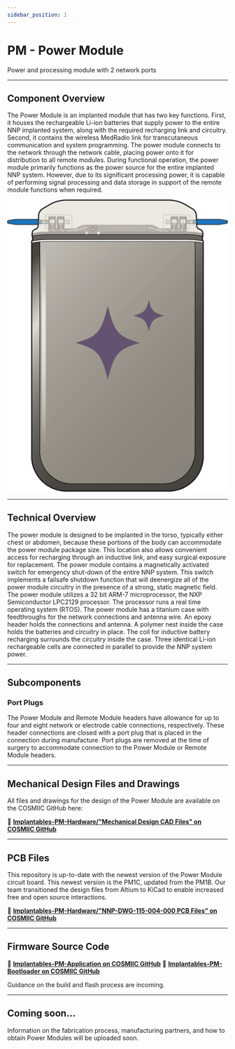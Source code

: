 ```yaml
---
sidebar_position: 1
---
```


# PM - Power Module

Power and processing module with 2 network ports

---

## Component Overview

The Power Module is an implanted module that has two key functions. First, it houses the rechargeable Li-ion batteries that supply power to the entire NNP implanted system, along with the required recharging link and circuitry. Second, it contains the wireless MedRadio link for transcutaneous communication and system programming. The power module connects to the network through the network cable, placing power onto it for distribution to all remote modules. During functional operation, the power module primarily functions as the power source for the entire implanted NNP system. However, due to its significant processing power, it is capable of performing signal processing and data storage in support of the remote module functions when required.

![power module graphic](./img/power-module-resized.png)

---

## Technical Overview

The power module is designed to be implanted in the torso, typically either chest or abdomen, because these portions of the body can accommodate the power module package size. This location also allows convenient access for recharging through an inductive link, and easy surgical exposure for replacement. The power module contains a magnetically activated switch for emergency shut-down of the entire NNP system. This switch implements a failsafe shutdown function that will deenergize all of the power module circuitry in the presence of a strong, static magnetic field. The power module utilizes a 32 bit ARM-7 microprocessor, the NXP Semiconductor LPC2129 processor. The processor runs a real time operating system (RTOS). The power module has a titanium case with feedthroughs for the network connections and antenna wire. An epoxy header holds the connections and antenna. A polymer nest inside the case holds the batteries and circuitry in place. The coil for inductive battery recharging surrounds the circuitry inside the case. Three identical Li-ion rechargeable cells are connected in parallel to provide the NNP system power.

---

## Subcomponents

### Port Plugs

The Power Module and Remote Module headers have allowance for up to four and eight network or electrode cable connections, respectively. These header connections are closed with a port plug that is placed in the connection during manufacture. Port plugs are removed at the time of surgery to accommodate connection to the Power Module or Remote Module headers.

---

## Mechanical Design Files and Drawings

All files and drawings for the design of the Power Module are available on the COSMIIC GitHub here:

:link: **[Implantables-PM-Hardware/"Mechanical Design CAD Files" on COSMIIC GitHub](https://github.com/COSMIIC-Inc/Implantables-PM-Hardware/tree/main/Mechanical%20Design%20CAD%20Files)**

---

## PCB Files

This repository is up-to-date with the newest version of the Power Module circuit board. This newest version is the PM1C, updated from the PM1B. Our team transitioned the design files from Altium to KiCad to enable increased free and open source interactions.

:link: **[Implantables-PM-Hardware/"NNP-DWG-115-004-000 PCB Files" on COSMIIC GitHub](https://github.com/COSMIIC-Inc/Implantables-PM-Hardware/tree/main/NNP-DWG-115-004-000%20PCB%20Files)**

---

## Firmware Source Code

:link: **[Implantables-PM-Application on COSMIIC GitHub](https://github.com/COSMIIC-Inc/Implantables-PM-Application)**
:link: **[Implantables-PM-Bootloader on COSMIIC GitHub](https://github.com/COSMIIC-Inc/Implantables-PM-Bootloader)**

Guidance on the build and flash process are incoming.

---

## Coming soon...

Information on the fabrication process, manufacturing partners, and how to obtain Power Modules will be uploaded soon.